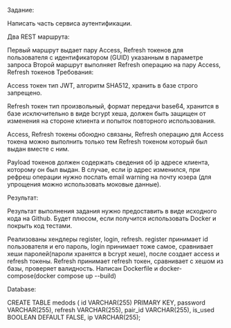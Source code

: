 Задание:

Написать часть сервиса аутентификации.

Два REST маршрута:

Первый маршрут выдает пару Access, Refresh токенов для пользователя с идентификатором (GUID) указанным в параметре запроса
Второй маршрут выполняет Refresh операцию на пару Access, Refresh токенов
Требования:

Access токен тип JWT, алгоритм SHA512, хранить в базе строго запрещено.

Refresh токен тип произвольный, формат передачи base64, хранится в базе исключительно в виде bcrypt хеша, должен быть защищен от изменения на стороне клиента и попыток повторного использования.

Access, Refresh токены обоюдно связаны, Refresh операцию для Access токена можно выполнить только тем Refresh токеном который был выдан вместе с ним.

Payload токенов должен содержать сведения об ip адресе клиента, которому он был выдан. В случае, если ip адрес изменился, при рефреш операции нужно послать email warning на почту юзера (для упрощения можно использовать моковые данные).

Результат:

Результат выполнения задания нужно предоставить в виде исходного кода на Github. Будет плюсом, если получится использовать Docker и покрыть код тестами.

Реализованы хендлеры register, login, refresh. register принимает id пользователя и его пароль, login принимает тоже самое, сравнивает хеши паролей(пароли хранятся в bcrypt хеше), после создает access и refresh токены. Refresh принимает refresh токен, сравнивает с хешом из базы, проверяет валидность. Написан Dockerfile и docker-compose(docker compose up --build)

Database:

CREATE TABLE medods ( id VARCHAR(255) PRIMARY KEY, password VARCHAR(255), refresh VARCHAR(255), pair_id VARCHAR(255), is_used BOOLEAN DEFAULT FALSE, ip VARCHAR(255);
